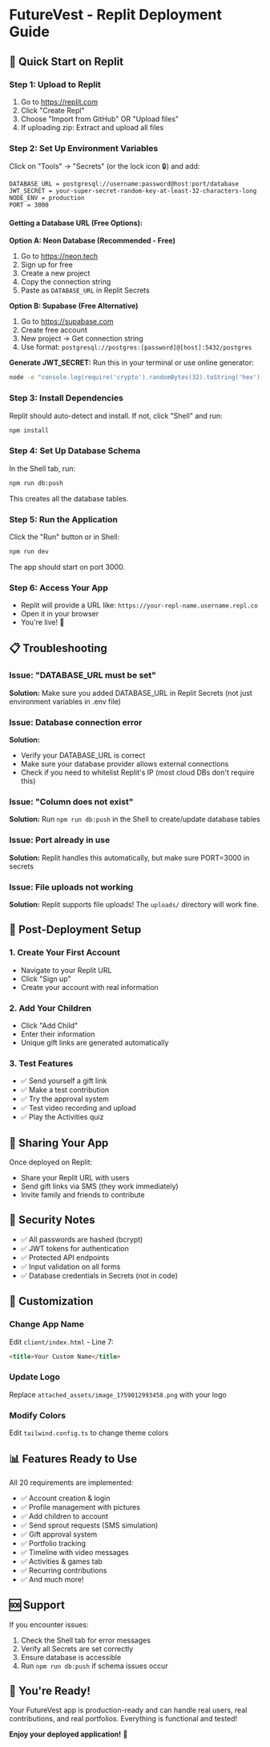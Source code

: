 # FutureVest - Replit Deployment Guide

## 🚀 Quick Start on Replit

### Step 1: Upload to Replit
1. Go to https://replit.com
2. Click "Create Repl"
3. Choose "Import from GitHub" OR "Upload files"
4. If uploading zip: Extract and upload all files

### Step 2: Set Up Environment Variables
Click on "Tools" → "Secrets" (or the lock icon 🔒) and add:

```
DATABASE_URL = postgresql://username:password@host:port/database
JWT_SECRET = your-super-secret-random-key-at-least-32-characters-long
NODE_ENV = production
PORT = 3000
```

#### Getting a Database URL (Free Options):

**Option A: Neon Database (Recommended - Free)**
1. Go to https://neon.tech
2. Sign up for free
3. Create a new project
4. Copy the connection string
5. Paste as `DATABASE_URL` in Replit Secrets

**Option B: Supabase (Free Alternative)**
1. Go to https://supabase.com
2. Create free account
3. New project → Get connection string
4. Use format: `postgresql://postgres:[password]@[host]:5432/postgres`

**Generate JWT_SECRET:**
Run this in your terminal or use online generator:
```bash
node -e "console.log(require('crypto').randomBytes(32).toString('hex'))"
```

### Step 3: Install Dependencies
Replit should auto-detect and install. If not, click "Shell" and run:
```bash
npm install
```

### Step 4: Set Up Database Schema
In the Shell tab, run:
```bash
npm run db:push
```

This creates all the database tables.

### Step 5: Run the Application
Click the "Run" button or in Shell:
```bash
npm run dev
```

The app should start on port 3000.

### Step 6: Access Your App
- Replit will provide a URL like: `https://your-repl-name.username.repl.co`
- Open it in your browser
- You're live! 🎉

## 📋 Troubleshooting

### Issue: "DATABASE_URL must be set"
**Solution:** Make sure you added DATABASE_URL in Replit Secrets (not just environment variables in .env file)

### Issue: Database connection error
**Solution:** 
- Verify your DATABASE_URL is correct
- Make sure your database provider allows external connections
- Check if you need to whitelist Replit's IP (most cloud DBs don't require this)

### Issue: "Column does not exist"
**Solution:** Run `npm run db:push` in the Shell to create/update database tables

### Issue: Port already in use
**Solution:** Replit handles this automatically, but make sure PORT=3000 in secrets

### Issue: File uploads not working
**Solution:** Replit supports file uploads! The `uploads/` directory will work fine.

## 🎯 Post-Deployment Setup

### 1. Create Your First Account
- Navigate to your Replit URL
- Click "Sign up"
- Create your account with real information

### 2. Add Your Children
- Click "Add Child"
- Enter their information
- Unique gift links are generated automatically

### 3. Test Features
- ✅ Send yourself a gift link
- ✅ Make a test contribution
- ✅ Try the approval system
- ✅ Test video recording and upload
- ✅ Play the Activities quiz

## 📱 Sharing Your App

Once deployed on Replit:
- Share your Replit URL with users
- Send gift links via SMS (they work immediately)
- Invite family and friends to contribute

## 🔐 Security Notes

- ✅ All passwords are hashed (bcrypt)
- ✅ JWT tokens for authentication
- ✅ Protected API endpoints
- ✅ Input validation on all forms
- ✅ Database credentials in Secrets (not in code)

## 🎨 Customization

### Change App Name
Edit `client/index.html` - Line 7:
```html
<title>Your Custom Name</title>
```

### Update Logo
Replace `attached_assets/image_1759012993458.png` with your logo

### Modify Colors
Edit `tailwind.config.ts` to change theme colors

## 📊 Features Ready to Use

All 20 requirements are implemented:
- ✅ Account creation & login
- ✅ Profile management with pictures
- ✅ Add children to account
- ✅ Send sprout requests (SMS simulation)
- ✅ Gift approval system
- ✅ Portfolio tracking
- ✅ Timeline with video messages
- ✅ Activities & games tab
- ✅ Recurring contributions
- ✅ And much more!

## 🆘 Support

If you encounter issues:
1. Check the Shell tab for error messages
2. Verify all Secrets are set correctly
3. Ensure database is accessible
4. Run `npm run db:push` if schema issues occur

## 🎉 You're Ready!

Your FutureVest app is production-ready and can handle real users, real contributions, and real portfolios. Everything is functional and tested!

**Enjoy your deployed application!** 🚀
